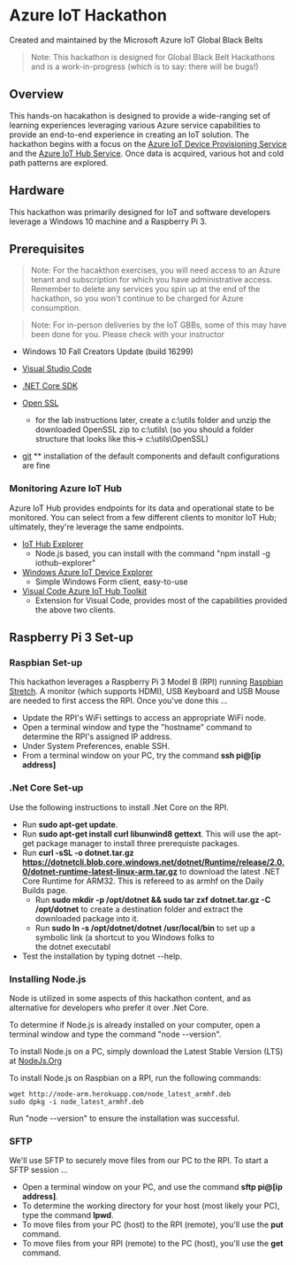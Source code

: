 # Azure IoT Hackathon

Created and maintained by the Microsoft Azure IoT Global Black Belts

>Note: This hackathon is designed for Global Black Belt Hackathons and is a work-in-progress (which is to say: there will be bugs!)

## Overview

This hands-on hacakathon is designed to provide a wide-ranging set of learning experiences leveraging various Azure service capabilities
to provide an end-to-end experience in creating an IoT solution.  The hackathon begins with a focus on the [Azure IoT Device Provisioning
Service](https://docs.microsoft.com/en-us/azure/iot-dps/about-iot-dps) and the [Azure IoT Hub Service](https://docs.microsoft.com/en-us/azure/iot-hub/iot-hub-what-is-iot-hub).  Once data is acquired, various hot and cold path patterns
are explored.

## Hardware

This hackathon was primarily designed for IoT and software developers leverage a Windows 10 machine and a Raspberry Pi 3.

## Prerequisites

>Note: For the hacakthon exercises, you will need access to an Azure tenant and subscription for which you have administrative access.  Remember to delete any services you spin up at the end of the hackathon, so you won't continue to be charged for Azure consumption.

>Note: For in-person deliveries by the IoT GBBs, some of this may have been done for you.  Please check with your instructor

* Windows 10 Fall Creators Update (build 16299)

* [Visual Studio Code](https://code.visualstudio.com/)
* [.NET Core SDK](https://www.microsoft.com/net/core#windowscmd)
* [Open SSL](https://sourceforge.net/projects/openssl/)
    * for the lab instructions later, create a c:\utils folder and unzip the downloaded OpenSSL zip to c:\utils\ 
    (so you should a folder structure that looks like this->    c:\utils\OpenSSL)
* [git](https://git-scm.com/downloads/)   ** installation of the default components and default configurations are fine

### Monitoring Azure IoT Hub
Azure IoT Hub provides endpoints for its data and operational state to be monitored.  You can select from a few different clients
to monitor IoT Hub; ultimately, they're leverage the same endpoints.

* [IoT Hub Explorer](https://github.com/Azure/iothub-explorer)
    * Node.js based, you can install with the command "npm install -g iothub-explorer"
* [Windows Azure IoT Device Explorer](https://github.com/Azure/azure-iot-sdks/releases/download/2016-11-17/SetupDeviceExplorer.msi)
    * Simple Windows Form client, easy-to-use
* [Visual Code Azure IoT Hub Toolkit](https://marketplace.visualstudio.com/items?itemName=vsciot-vscode.azure-iot-toolkit)
    * Extension for Visual Code, provides most of the capabilities provided the above two clients.

## Raspberry Pi 3 Set-up

### Raspbian Set-up
This hackathon leverages a Raspberry Pi 3 Model B (RPI) running [Raspbian Stretch](https://www.raspberrypi.org/downloads/raspbian/).  A monitor (which supports HDMI), USB Keyboard and USB Mouse are needed to first access the RPI.  Once you've done this ...

* Update the RPI's WiFi settings to access an appropriate WiFi node.
* Open a terminal window and type the "hostname" command to determine the RPI's assigned IP address.
* Under System Preferences, enable SSH.
* From a terminal window on your PC, try the command **ssh pi@[ip address]**

### .Net Core Set-up
Use the following instructions to install .Net Core on the RPI.

* Run **sudo apt-get update**.
* Run **sudo apt-get install curl libunwind8 gettext**. This will use the apt-get package manager to install three prerequiste packages.
* Run **curl -sSL -o dotnet.tar.gz https://dotnetcli.blob.core.windows.net/dotnet/Runtime/release/2.0.0/dotnet-runtime-latest-linux-arm.tar.gz** to download the latest .NET Core Runtime for ARM32. This is refereed to as armhf on the Daily Builds page.
    * Run **sudo mkdir -p /opt/dotnet && sudo tar zxf dotnet.tar.gz -C /opt/dotnet** to create a destination folder and extract the downloaded package into it.
    * Run **sudo ln -s /opt/dotnet/dotnet /usr/local/bin** to set up a symbolic link (a shortcut to you Windows folks to the dotnet executabl
* Test the installation by typing dotnet --help.

### Installing Node.js

Node is utilized in some aspects of this hackathon content, and as alternative for developers who prefer it over .Net Core.

To determine if Node.js is already installed on your computer, open a terminal window and type the command "node --version".

To install Node.js on a PC, simply download the Latest Stable Version (LTS) at [NodeJs.Org](https://nodejs.org)

To install Node.js on Raspbian on a RPI, run the following commands:
```text
wget http://node-arm.herokuapp.com/node_latest_armhf.deb 
sudo dpkg -i node_latest_armhf.deb
```

Run "node --version" to ensure the installation was successful.

### SFTP
We'll use SFTP to securely move files from our PC to the RPI.  To start a SFTP session ...

* Open a terminal window on your PC, and use the command **sftp pi@[ip address]**.
* To determine the working directory for your host (most likely your PC), type the command **lpwd**.
* To move files from your PC (host) to the RPI (remote), you'll use the **put** command.
* To move files from your RPI (remote) to the PC (host), you'll use the **get** command.